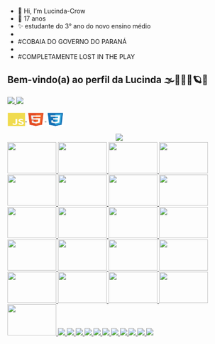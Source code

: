 - 👋 Hi, I’m Lucinda-Crow
- 🌱 17 anos
- ✨ estudante do 3° ano do novo ensino médio
- 
- #COBAIA DO GOVERNO DO PARANÁ
- 
- #COMPLETAMENTE LOST IN THE PLAY

## Bem-vindo(a) ao perfil da Lucinda 🌫️🫧🌱🌌🪐🌇

 <div>
   <a href="https://github.com/megavoide014">
   <img height="180em" src="https://github-readme-stats.vercel.app/api?username=megavoide014&show_icons=true&theme=midnight-purple&include_all_commits=true&count_private=true"/>
   <img height="180em" src="https://github-readme-stats.vercel.app/api/top-langs/?username=megavoide014&layout=compact&langs_count=6&theme=midnight-purple"/>
</div>
    
<div style="display: inline_block"><br>
  <img align="center" alt="Js" height="30" width="40" src="https://raw.githubusercontent.com/devicons/devicon/master/icons/javascript/javascript-plain.svg">
  <img align="center" alt="HTML" height="30" width="40" src="https://raw.githubusercontent.com/devicons/devicon/master/icons/html5/html5-original.svg">
  <img align="center" alt="CSS" height="30" width="40" src="https://raw.githubusercontent.com/devicons/devicon/master/icons/css3/css3-original.svg">
</div>
 
<br>
 






<div id="header" align="center">
  <img src= "https://media.giphy.com/media/Ll22OhMLAlVDb8UQWe/giphy.gif?cid=790b7611ccbkqdittsy3i1f4ftbuu34ezjvc658rxfelkdrz&ep=v1_stickers_search&rid=giphy.gif&ct=s" widht="100%"/>
</div>
<div>
 <img src="https://raining-starss.neocities.org/thebread%20(5).gif" width="110" height="70"/>
  <img src="https://raining-starss.neocities.org/blog%20(4).gif" width="110" height="70"/>
  <img src="https://raining-starss.neocities.org/s2%20(6).gif" width="110" height="70"/>
 <img src="https://niconiconova.neocities.org/999999.gif" width="110" height="70"/>
 <img src="https://plasticdino.neocities.org/blinkie/iloveglitter.gif" width="110" height="70"/>
 <img src="https://i.postimg.cc/grbV6hNM/blinkies-Cafe-St.gif" width="110" height="70"/>
 <img src="https://plasticdino.neocities.org/blinkie/minedcraft.gif" width="110" height="70"/>
  <img src="https://raining-starss.neocities.org/garfpenis%20(7).png" width="110" height="70"/>
 <img src="https://raining-starss.neocities.org/dau0txn-75af8827-03a6-414b-97f6-0c030442042e.gif" width="110" height="70"/>
 <img src="https://raining-starss.neocities.org/boot%20(9).gif" width="110" height="70"/>
 <img src="https://external-media.spacehey.net/media/slZyBch8pqWfOmlNxTdVkjTTe6PS8U1IxLVby-1L-cCY=/https://freaky-fangz.neocities.org/stamps/d2qn4w7-4ac1ebfa-4905-4aea-82fd-362a9a506343.gif" width="110" height="70"/>
 <img src="https://raining-starss.neocities.org/pastel%20(10).gif" width="110" height="70"/>
 <img src="https://raining-starss.neocities.org/plugplug%20(2).gif" width="110" height="70"/>
 <img src="https://raining-starss.neocities.org/gittyimages%20(5).gif" width="110" height="70"/>
 <img src="https://raining-starss.neocities.org/col%20(2).gif" width="110" height="70"/>
 <img src="https://raining-starss.neocities.org/thebread%20(4).gif" width="110" height="70"/>
 <img src="https://raining-starss.neocities.org/gittyimages%20(6).gif" width="110" height="70"/>
 <img src="https://raining-starss.neocities.org/goodieblink%20(22).gif" width="110" height="70"/>
  <img src="" width="110" height="70"/>
 <img src="https://buttonwall.neocities.org/p4-noodle.png" width="110" height="70"/>
  <img src="https://media.tenor.com/GJa5u62scwMAAAAi/blinkies-blinkie.gif" width="110" height="70"/>
 <img src="https://cyber.dabamos.de/88x31/Sega-Elite.gif"/>
 <img src="https://buttonwall.neocities.org/mikufan.png"/>
 <img src="https://buttonwall.neocities.org/2006.gif"/>
 <img src="https://buttonwall.neocities.org/love-home.gif"/>
 <img src="https://i.postimg.cc/grbV6hNM/blinkies-Cafe-St.gif"/>
 <img src="https://multiverse.plus/user/worldofzack/posts/stamps/1d1d03ce.gif"/>
 <img src="https://multiverse.plus/user/worldofzack/posts/stamps/00-24.png"/>
 <img src="https://multiverse.plus/user/worldofzack/posts/stamps/949b37e7.png"/>
 <img src="https://multiverse.plus/user/worldofzack/posts/stamps/63a67dc1b9a.gif"/>
 <img src="https://multiverse.plus/user/worldofzack/posts/stamps/5925d439.png"/>
 <img src="https://multiverse.plus/user/worldofzack/posts/stamps/tumblr_ps6m9ioo3o1xzybrpo4_100.gif"/>

 
</div> 



<!---
Lucinda-Crow/Lucinda-Crow is a ✨ special ✨ repository because its `README.md` (this file) appears on your GitHub profile.
You can click the Preview link to take a look at your changes.
--->
